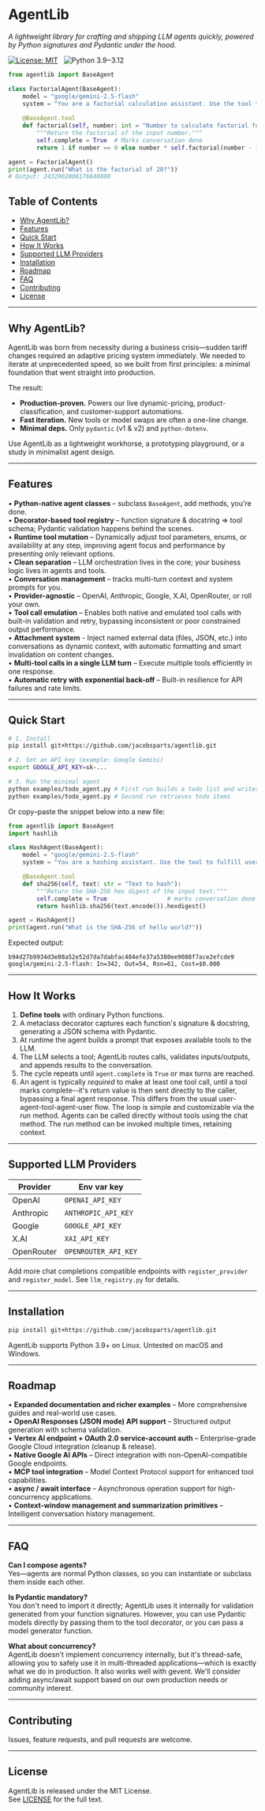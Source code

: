 # AgentLib

*A lightweight library for crafting and shipping LLM agents quickly, powered by Python signatures and Pydantic under the hood.*

[![License: MIT](https://img.shields.io/badge/license-MIT-blue.svg)](LICENSE)
&nbsp;
![Python 3.9‒3.12](https://img.shields.io/badge/python-3.9‒3.12-blue)
&nbsp;

```python
from agentlib import BaseAgent

class FactorialAgent(BaseAgent):
    model = "google/gemini-2.5-flash"
    system = "You are a factorial calculation assistant. Use the tool to fulfill user requests."
    
    @BaseAgent.tool
    def factorial(self, number: int = "Number to calculate factorial for"):
        """Return the factorial of the input number."""
        self.complete = True  # Marks conversation done
        return 1 if number == 0 else number * self.factorial(number - 1)

agent = FactorialAgent()
print(agent.run("What is the factorial of 20?"))
# Output: 2432902008176640000
```

<!--ts-->
## Table of Contents
- [Why AgentLib?](#why-agentlib)
- [Features](#features)
- [Quick Start](#quick-start)
- [How It Works](#how-it-works)
- [Supported LLM Providers](#supported-llm-providers)
- [Installation](#installation)
- [Roadmap](#roadmap)
- [FAQ](#faq)
- [Contributing](#contributing)
- [License](#license)
<!--te-->

---

## Why AgentLib?

AgentLib was born from necessity during a business crisis—sudden tariff changes required an adaptive pricing system immediately. We needed to iterate at unprecedented speed, so we built from first principles: a minimal foundation that went straight into production.

The result:

* **Production-proven.** Powers our live dynamic-pricing, product-classification, and customer-support automations.  
* **Fast iteration.** New tools or model swaps are often a one-line change.  
* **Minimal deps.** Only `pydantic` (v1 & v2) and `python-dotenv`.  

Use AgentLib as a lightweight workhorse, a prototyping playground, or a study in minimalist agent design.

---

## Features

• **Python-native agent classes** – subclass `BaseAgent`, add methods, you're done.  
• **Decorator-based tool registry** – function signature & docstring ⇒ tool schema; Pydantic validation happens behind the scenes.  
• **Runtime tool mutation** – Dynamically adjust tool parameters, enums, or availability at any step, improving agent focus and performance by presenting only relevant options.  
• **Clean separation** – LLM orchestration lives in the core; your business logic lives in agents and tools.  
• **Conversation management** – tracks multi-turn context and system prompts for you.  
• **Provider-agnostic** – OpenAI, Anthropic, Google, X.AI, OpenRouter, or roll your own.  
• **Tool call emulation** – Enables both native and emulated tool calls with built-in validation and retry, bypassing inconsistent or poor constrained output performance.  
• **Attachment system** - Inject named external data (files, JSON, etc.) into conversations as dynamic context, with automatic formatting and smart invalidation on content changes.  
• **Multi-tool calls in a single LLM turn** – Execute multiple tools efficiently in one response.  
• **Automatic retry with exponential back-off** – Built-in resilience for API failures and rate limits.  

---

## Quick Start

```bash
# 1. Install
pip install git+https://github.com/jacobsparts/agentlib.git

# 2. Set an API key (example: Google Gemini)
export GOOGLE_API_KEY=sk-...

# 3. Run the minimal agent
python examples/todo_agent.py # First run builds a todo list and writes to sqlite
python examples/todo_agent.py # Second run retrieves todo items
```

Or copy–paste the snippet below into a new file:

```python
from agentlib import BaseAgent
import hashlib

class HashAgent(BaseAgent):
    model = "google/gemini-2.5-flash"
    system = "You are a hashing assistant. Use the tool to fulfill user requests."

    @BaseAgent.tool
    def sha256(self, text: str = "Text to hash"):
        """Return the SHA-256 hex digest of the input text."""
        self.complete = True                 # marks conversation done
        return hashlib.sha256(text.encode()).hexdigest()

agent = HashAgent()
print(agent.run("What is the SHA-256 of hello world?"))
```

Expected output:

```
b94d27b9934d3e08a52e52d7da7dabfac484efe37a5380ee9088f7ace2efcde9
google/gemini-2.5-flash: In=342, Out=54, Rsn=61, Cost=$0.000
```

---

## How It Works

1. **Define tools** with ordinary Python functions.  
2. A metaclass decorator captures each function's signature & docstring, generating a JSON schema with Pydantic.  
3. At runtime the agent builds a prompt that exposes available tools to the LLM.  
4. The LLM selects a tool; AgentLib routes calls, validates inputs/outputs, and appends results to the conversation.  
5. The cycle repeats until `agent.complete` is `True` or max turns are reached.  
6. An agent is typically *required* to make at least one tool call, until a tool marks complete--it's return value is then sent directly to the caller, bypassing a final agent response. This differs from the usual user-agent-tool-agent-user flow. The loop is simple and customizable via the run method. Agents can be called directly without tools using the chat method.  The run method can be invoked multiple times, retaining context.  

---

## Supported LLM Providers

| Provider | Env var key        |
|----------|--------------------|
| OpenAI   | `OPENAI_API_KEY`   |
| Anthropic | `ANTHROPIC_API_KEY`   |
| Google   | `GOOGLE_API_KEY`   |
| X.AI     | `XAI_API_KEY`      |
| OpenRouter | `OPENROUTER_API_KEY` |

Add more chat completions compatible endpoints with `register_provider` and `register_model`.  See `llm_registry.py` for details.

---

## Installation

```bash
pip install git+https://github.com/jacobsparts/agentlib.git
```

AgentLib supports Python 3.9+ on Linux.  Untested on macOS and Windows.

---

## Roadmap

• **Expanded documentation and richer examples** – More comprehensive guides and real-world use cases.  
• **OpenAI Responses (JSON mode) API support** – Structured output generation with schema validation.  
• **Vertex AI endpoint + OAuth 2.0 service-account auth** – Enterprise-grade Google Cloud integration (cleanup & release).  
• **Native Google AI APIs** – Direct integration with non-OpenAI-compatible Google endpoints.  
• **MCP tool integration** – Model Context Protocol support for enhanced tool capabilities.  
• **async / await interface** – Asynchronous operation support for high-concurrency applications.  
• **Context-window management and summarization primitives** – Intelligent conversation history management.  

---

## FAQ

**Can I compose agents?**  
Yes—agents are normal Python classes, so you can instantiate or subclass them inside each other.

**Is Pydantic mandatory?**  
You don't need to import it directly; AgentLib uses it internally for validation generated from your function signatures.  However, you can use Pydantic models directly by passing them to the tool decorator, or you can pass a model generator function.

**What about concurrency?**  
AgentLib doesn't implement concurrency internally, but it's thread-safe, allowing you to safely use it in multi-threaded applications—which is exactly what we do in production. It also works well with gevent. We'll consider adding async/await support based on our own production needs or community interest.


---

## Contributing

Issues, feature requests, and pull requests are welcome.  

---

## License

AgentLib is released under the MIT License.  
See [LICENSE](LICENSE) for the full text.

